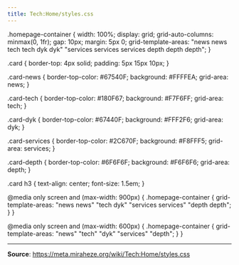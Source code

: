 ```yaml
---
title: Tech:Home/styles.css
---
```


.homepage-container {
width: 100%;
display: grid;
grid-auto-columns: minmax(0, 1fr);
gap: 10px;
margin: 5px 0;
grid-template-areas:
"news news tech tech dyk dyk"
"services services services depth depth depth";
}

.card {
border-top: 4px solid;
padding: 5px 15px 10px;
}

.card-news {
border-top-color: #67540F;
background: #FFFFEA;
grid-area: news;
}

.card-tech {
border-top-color: #180F67;
background: #F7F6FF;
grid-area: tech;
}

.card-dyk {
border-top-color: #67440F;
background: #FFF2F6;
grid-area: dyk;
}

.card-services {
border-top-color: #2C670F;
background: #F8FFF5;
grid-area: services;
}

.card-depth {
border-top-color: #6F6F6F;
background: #F6F6F6;
grid-area: depth;
}

.card h3 {
text-align: center;
font-size: 1.5em;
}

@media only screen and (max-width: 900px) {
.homepage-container {
grid-template-areas:
"news news"
"tech dyk"
"services services"
"depth depth";
}
}

@media only screen and (max-width: 600px) {
.homepage-container {
grid-template-areas:
"news"
"tech"
"dyk"
"services"
"depth";
}
}

----
**Source**: https://meta.miraheze.org/wiki/Tech:Home/styles.css
